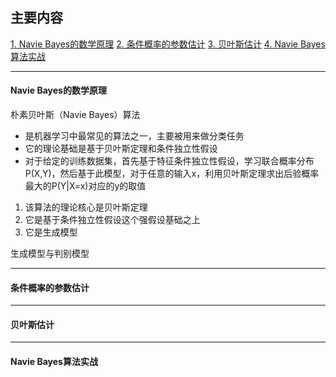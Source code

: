 ## 主要内容
[1. Navie Bayes的数学原理](#1)
[2. 条件概率的参数估计](#2)
[3. 贝叶斯估计](#3)
[4. Navie Bayes算法实战](#4)

---

<h4 id='1'>Navie Bayes的数学原理</h4>

朴素贝叶斯（Navie Bayes）算法
- 是机器学习中最常见的算法之一，主要被用来做分类任务
- 它的理论基础是基于贝叶斯定理和条件独立性假设
- 对于给定的训练数据集，首先基于特征条件独立性假设，学习联合概率分布P(X,Y)，然后基于此模型，对于任意的输入x，利用贝叶斯定理求出后验概率最大的P(Y|X=x)对应的y的取值

1. 该算法的理论核心是贝叶斯定理
2. 它是基于条件独立性假设这个强假设基础之上
3. 它是生成模型

生成模型与判别模型



---

<h4 id='2'>条件概率的参数估计</h4>

---

<h4 id='3'>贝叶斯估计</h4>

---

<h4 id='4'>Navie Bayes算法实战</h4>